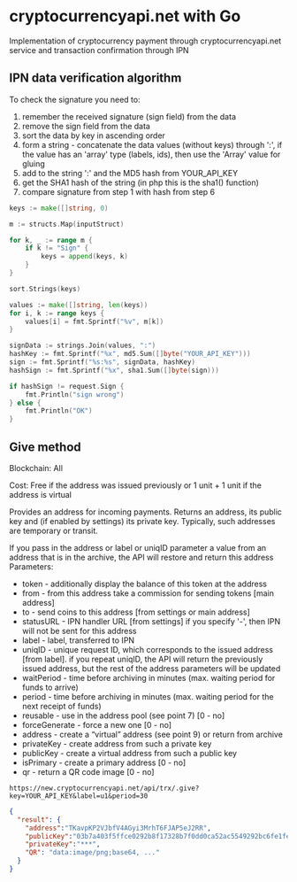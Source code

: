 # cryptocurrencyapi.net with Go
Implementation of cryptocurrency payment through cryptocurrencyapi.net service and transaction confirmation through IPN

## IPN data verification algorithm
To check the signature you need to:
1) remember the received signature (sign field) from the data
2) remove the sign field from the data
3) sort the data by key in ascending order
4) form a string - concatenate the data values (without keys) through ':', if the value has an 'array' type (labels, ids), then use the 'Array' value for gluing
5) add to the string ':' and the MD5 hash from YOUR_API_KEY
6) get the SHA1 hash of the string (in php this is the sha1() function)
7) compare signature from step 1 with hash from step 6

```go
keys := make([]string, 0)

m := structs.Map(inputStruct)

for k, _ := range m {
    if k != "Sign" {
        keys = append(keys, k)
    }
}

sort.Strings(keys)

values := make([]string, len(keys))
for i, k := range keys {
    values[i] = fmt.Sprintf("%v", m[k])
}

signData := strings.Join(values, ":")
hashKey := fmt.Sprintf("%x", md5.Sum([]byte("YOUR_API_KEY")))
sign := fmt.Sprintf("%s:%s", signData, hashKey)
hashSign := fmt.Sprintf("%x", sha1.Sum([]byte(sign)))

if hashSign != request.Sign {
    fmt.Println("sign wrong")
} else {
    fmt.Println("OK")
}
```

## Give method
Blockchain: All

Cost: Free if the address was issued previously or 1 unit + 1 unit if the address is virtual

Provides an address for incoming payments. Returns an address, its public key and (if enabled by settings) its private key. Typically, such addresses are temporary or transit.

If you pass in the address or label or uniqID parameter a value from an address that is in the archive, the API will restore and return this address
Parameters:

- token - additionally display the balance of this token at the address
- from - from this address take a commission for sending tokens [main address]
- to - send coins to this address [from settings or main address]
- statusURL - IPN handler URL [from settings] if you specify '-', then IPN will not be sent for this address
- label - label, transferred to IPN
- uniqID - unique request ID, which corresponds to the issued address [from label]. if you repeat uniqID, the API will return the previously issued address, but the rest of the address parameters will be updated
- waitPeriod - time before archiving in minutes (max. waiting period for funds to arrive)
- period - time before archiving in minutes (max. waiting period for the next receipt of funds)
- reusable - use in the address pool (see point 7) [0 - no]
- forceGenerate - force a new one [0 - no]
- address - create a “virtual” address (see point 9) or return from archive
- privateKey - create address from such a private key
- publicKey - create a virtual address from such a public key
- isPrimary - create a primary address [0 - no]
- qr - return a QR code image [0 - no]

```
https://new.cryptocurrencyapi.net/api/trx/.give?key=YOUR_API_KEY&label=u1&period=30
```

```json
{
  "result": {
    "address":"TKavpKP2VJbfV4AGyi3MrhT6FJAP5eJ2RR",
    "publicKey":"03b7a403f5ffce0292b8f17328b7f0dd0ca52ac5549292bc6fe1fe580ef40d183f",
    "privateKey":"***",
    "QR": "data:image/png;base64, ..."
  }
}
```